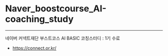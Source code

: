 # Naver_boostcourse_AI-coaching_study
---
네이버 커넥트재단 부스트코스 AI BASIC 코칭스터디 : 1기 수료
* https://connect.or.kr/
